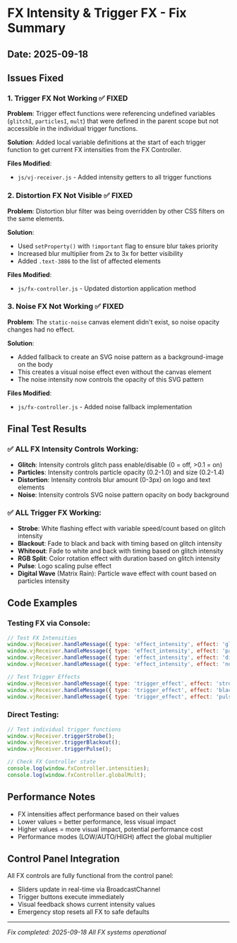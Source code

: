 # FX Intensity & Trigger FX - Fix Summary
## Date: 2025-09-18

## Issues Fixed

### 1. Trigger FX Not Working ✅ FIXED
**Problem**: Trigger effect functions were referencing undefined variables (`glitchI`, `particlesI`, `mult`) that were defined in the parent scope but not accessible in the individual trigger functions.

**Solution**: Added local variable definitions at the start of each trigger function to get current FX intensities from the FX Controller.

**Files Modified**: 
- `js/vj-receiver.js` - Added intensity getters to all trigger functions

### 2. Distortion FX Not Visible ✅ FIXED
**Problem**: Distortion blur filter was being overridden by other CSS filters on the same elements.

**Solution**: 
- Used `setProperty()` with `!important` flag to ensure blur takes priority
- Increased blur multiplier from 2x to 3x for better visibility
- Added `.text-3886` to the list of affected elements

**Files Modified**:
- `js/fx-controller.js` - Updated distortion application method

### 3. Noise FX Not Working ✅ FIXED
**Problem**: The `static-noise` canvas element didn't exist, so noise opacity changes had no effect.

**Solution**: 
- Added fallback to create an SVG noise pattern as a background-image on the body
- This creates a visual noise effect even without the canvas element
- The noise intensity now controls the opacity of this SVG pattern

**Files Modified**:
- `js/fx-controller.js` - Added noise fallback implementation

## Final Test Results

### ✅ ALL FX Intensity Controls Working:
- **Glitch**: Intensity controls glitch pass enable/disable (0 = off, >0.1 = on)
- **Particles**: Intensity controls particle opacity (0.2-1.0) and size (0.2-1.4)
- **Distortion**: Intensity controls blur amount (0-3px) on logo and text elements
- **Noise**: Intensity controls SVG noise pattern opacity on body background

### ✅ ALL Trigger FX Working:
- **Strobe**: White flashing effect with variable speed/count based on glitch intensity
- **Blackout**: Fade to black and back with timing based on glitch intensity
- **Whiteout**: Fade to white and back with timing based on glitch intensity
- **RGB Split**: Color rotation effect with duration based on glitch intensity
- **Pulse**: Logo scaling pulse effect
- **Digital Wave** (Matrix Rain): Particle wave effect with count based on particles intensity

## Code Examples

### Testing FX via Console:
```javascript
// Test FX Intensities
window.vjReceiver.handleMessage({ type: 'effect_intensity', effect: 'glitch', value: 0.8 });
window.vjReceiver.handleMessage({ type: 'effect_intensity', effect: 'particles', value: 0.7 });
window.vjReceiver.handleMessage({ type: 'effect_intensity', effect: 'distortion', value: 0.6 });
window.vjReceiver.handleMessage({ type: 'effect_intensity', effect: 'noise', value: 0.5 });

// Test Trigger Effects
window.vjReceiver.handleMessage({ type: 'trigger_effect', effect: 'strobe' });
window.vjReceiver.handleMessage({ type: 'trigger_effect', effect: 'blackout' });
window.vjReceiver.handleMessage({ type: 'trigger_effect', effect: 'pulse' });
```

### Direct Testing:
```javascript
// Test individual trigger functions
window.vjReceiver.triggerStrobe();
window.vjReceiver.triggerBlackout();
window.vjReceiver.triggerPulse();

// Check FX Controller state
console.log(window.fxController.intensities);
console.log(window.fxController.globalMult);
```

## Performance Notes
- FX intensities affect performance based on their values
- Lower values = better performance, less visual impact
- Higher values = more visual impact, potential performance cost
- Performance modes (LOW/AUTO/HIGH) affect the global multiplier

## Control Panel Integration
All FX controls are fully functional from the control panel:
- Sliders update in real-time via BroadcastChannel
- Trigger buttons execute immediately
- Visual feedback shows current intensity values
- Emergency stop resets all FX to safe defaults

---
*Fix completed: 2025-09-18*
*All FX systems operational*